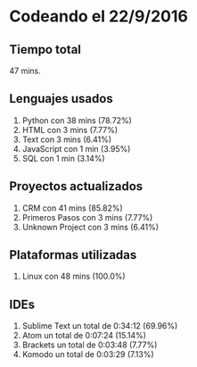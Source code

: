 # Codeando el 22/9/2016

## Tiempo total
47 mins.

## Lenguajes usados
1. Python con 38 mins (78.72%)
1. HTML con 3 mins (7.77%)
1. Text con 3 mins (6.41%)
1. JavaScript con 1 min (3.95%)
1. SQL con 1 min (3.14%)

## Proyectos actualizados
1. CRM con 41 mins (85.82%)
1. Primeros Pasos con 3 mins (7.77%)
1. Unknown Project con 3 mins (6.41%)

## Plataformas utilizadas
1. Linux con 48 mins (100.0%)

## IDEs
1. Sublime Text un total de 0:34:12 (69.96%)
1. Atom un total de 0:07:24 (15.14%)
1. Brackets un total de 0:03:48 (7.77%)
1. Komodo un total de 0:03:29 (7.13%)
